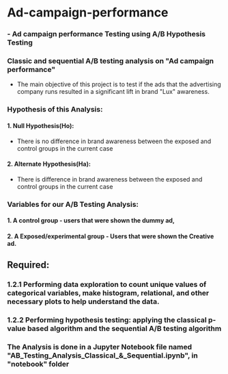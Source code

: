 # Ad-campaign-performance
### - Ad campaign performance Testing using A/B Hypothesis Testing


### Classic and sequential A/B testing analysis on "Ad campaign performance"

- The main objective of this project is to test if the ads that the advertising company runs resulted in a significant lift in brand "Lux" awareness. 

### Hypothesis of this Analysis:
#### 1. Null Hypothesis(Ho):  
- There is no difference in brand awareness between the exposed and control groups in the current case

#### 2. Alternate Hypothesis(Ha):
- There is difference in brand awareness between the exposed and control groups in the current case


### Variables for our A/B Testing Analysis:
#### 1. A control group - users that were shown the dummy ad,
#### 2. A Exposed/experimental group - Users that were shown the Creative ad.


## Required: 
### 1.2.1 Performing data exploration to count unique values of categorical variables, make histogram, relational, and other necessary plots to help understand the data.

### 1.2.2 Performing hypothesis testing: applying the classical p-value based algorithm and the  sequential A/B testing algorithm

### The Analysis is done in a Jupyter Notebook file named "AB_Testing_Analysis_Classical_&_Sequential.ipynb", in "notebook" folder


